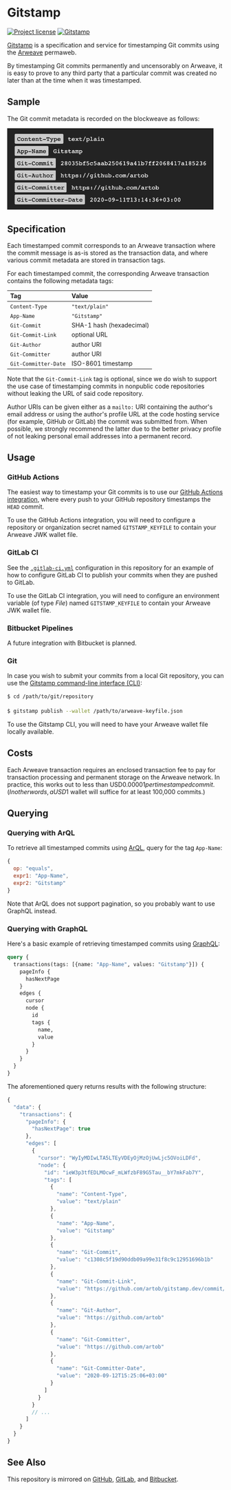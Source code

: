 # Gitstamp

[![Project license](https://img.shields.io/badge/license-Public%20Domain-blue.svg)](https://unlicense.org)
[![Gitstamp](https://github.com/artob/gitstamp.dev/workflows/Gitstamp/badge.svg)](https://github.com/artob/gitstamp.dev/actions?query=workflow%3AGitstamp)

[Gitstamp] is a specification and service for timestamping Git commits using
the [Arweave] permaweb.

By timestamping Git commits permanently and uncensorably on Arweave, it is
easy to prove to any third party that a particular commit was created no
later than at the time when it was timestamped.

## Sample

The Git commit metadata is recorded on the blockweave as follows:

<img alt="Screenshot of Gitstamp metadata" src="https://raw.githubusercontent.com/artob/gitstamp-action/master/sample.png" width="480"/>

## Specification

Each timestamped commit corresponds to an Arweave transaction where the
commit message is as-is stored as the transaction data, and where various
commit metadata are stored in transaction tags.

For each timestamped commit, the corresponding Arweave transaction contains
the following metadata tags:

Tag                  | Value                    |
:------------------- | :----------------------- |
`Content-Type`       | `"text/plain"`           |
`App-Name`           | `"Gitstamp"`             |
`Git-Commit`         | SHA-1 hash (hexadecimal) |
`Git-Commit-Link`    | optional URL             |
`Git-Author`         | author URI               |
`Git-Committer`      | author URI               |
`Git-Committer-Date` | ISO-8601 timestamp       |

Note that the `Git-Commit-Link` tag is optional, since we do wish to support
the use case of timestamping commits in nonpublic code repositories without
leaking the URL of said code repository.

Author URIs can be given either as a `mailto:` URI containing the author's
email address or using the author's profile URL at the code hosting service
(for example, GitHub or GitLab) the commit was submitted from. When possible,
we strongly recommend the latter due to the better privacy profile of not
leaking personal email addresses into a permanent record.

## Usage

### GitHub Actions

The easiest way to timestamp your Git commits is to use our [GitHub Actions
integration](https://github.com/artob/gitstamp-action), where every push to
your GitHub repository timestamps the `HEAD` commit.

To use the GitHub Actions integration, you will need to configure a repository
or organization secret named `GITSTAMP_KEYFILE` to contain your Arweave JWK
wallet file.

### GitLab CI

See the [`.gitlab-ci.yml`] configuration in this repository for an example of
how to configure GitLab CI to publish your commits when they are pushed to
GitLab.

To use the GitLab CI integration, you will need to configure an environment
variable (of type _File_) named `GITSTAMP_KEYFILE` to contain your Arweave JWK
wallet file.

[`.gitlab-ci.yml`]: https://github.com/artob/gitstamp.dev/blob/master/.gitlab-ci.yml

### Bitbucket Pipelines

A future integration with Bitbucket is planned.

### Git

In case you wish to submit your commits from a local Git repository, you can
use the [Gitstamp command-line interface (CLI)](https://github.com/artob/gitstamp-cli):

```bash
$ cd /path/to/git/repository

$ gitstamp publish --wallet /path/to/arweave-keyfile.json
```

To use the Gitstamp CLI, you will need to have your Arweave wallet file
locally available.

## Costs

Each Arweave transaction requires an enclosed transaction fee to pay for
transaction processing and permanent storage on the Arweave network.
In practice, this works out to less than USD$0.00001 per timestamped commit.
(In other words, a USD$1 wallet will suffice for at least 100,000 commits.)

## Querying

### Querying with ArQL

To retrieve all timestamped commits using [ArQL], query for the tag
`App-Name`:

```javascript
{
  op: "equals",
  expr1: "App-Name",
  expr2: "Gitstamp"
}
```

Note that ArQL does not support pagination, so you probably want to use
GraphQL instead.

### Querying with GraphQL

Here's a basic example of retrieving timestamped commits using [GraphQL]:

```graphql
query {
  transactions(tags: [{name: "App-Name", values: "Gitstamp"}]) {
    pageInfo {
      hasNextPage
    }
    edges {
      cursor
      node {
        id
        tags {
          name,
          value
        }
      }
    }
  }
}
```

The aforementioned query returns results with the following structure:

```javascript
{
  "data": {
    "transactions": {
      "pageInfo": {
        "hasNextPage": true
      },
      "edges": [
        {
          "cursor": "WyIyMDIwLTA5LTEyVDEyOjMzOjUwLjc5OVoiLDFd",
          "node": {
            "id": "ieW3p3tfEDLMOcwF_mLWfzbF89G5Tau__bY7mkFab7Y",
            "tags": [
              {
                "name": "Content-Type",
                "value": "text/plain"
              },
              {
                "name": "App-Name",
                "value": "Gitstamp"
              },
              {
                "name": "Git-Commit",
                "value": "c1308c5f19d90ddb09a99e31f8c9c12951696b1b"
              },
              {
                "name": "Git-Commit-Link",
                "value": "https://github.com/artob/gitstamp.dev/commit/c1308c5f19d90ddb09a99e31f8c9c12951696b1b"
              },
              {
                "name": "Git-Author",
                "value": "https://github.com/artob"
              },
              {
                "name": "Git-Committer",
                "value": "https://github.com/artob"
              },
              {
                "name": "Git-Committer-Date",
                "value": "2020-09-12T15:25:06+03:00"
              }
            ]
          }
        }
        // ...
      ]
    }
  }
}
```

## See Also

This repository is mirrored on [GitHub], [GitLab], and [Bitbucket].

[Gitstamp]:       https://gitstamp.dev
[Arweave]:        https://www.arweave.org
[Arweave wallet]: https://www.arweave.org/wallet
[ArQL]:           https://github.com/ArweaveTeam/arweave-js#arql
[GraphQL]:        https://arweave.dev/graphql
[GitHub]:         https://github.com/artob/gitstamp.dev
[GitLab]:         https://gitlab.com/artob/gitstamp.dev
[Bitbucket]:      https://bitbucket.org/artob/gitstamp.dev

